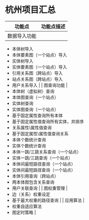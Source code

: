# 杭州项目汇总
| 功能点 | 功能点描述 |
|--------|------------|
| 数据导入功能 | 
- 本体树导入
- 本体要素图（一个站点）导入
- 实体树导入
- 实体要素图（一个站点）导入
- 引用关系图（跨站点）导入
- 站点关系图（跨站点）导入
- 用户关系导入 |
| 图查询功能 |
- 本体树（虚拟树）查询
- 本体图查询（一个站点）
- 实体树查询
- 实体图查询（一个站点）
- 基于固定属性查询所有本体
- 基于固定属性值查询所有实体，并排序
- 关系属性\属性值查询
- 基于固定属性\属性值查询关系
- 本体个数统计查询
- 实体个数统计查询
- 本体一跳/三跳关系查询（一个站点）
- 实体一跳/三跳查询（一个站点）
- 本体间最短路径查询（一个站点）
- 实体间最短路径查询（一个站点）
- 本体引用查询（跨站点）
- 两本体图包含关系查询
- 用户关联查询 |
| 图权重管理 |
- 边（关系）权重设定
- 基于最大权重的路径查询 |
| 应用算法 |
- 权重自适应算法
- 图定时策略 |
